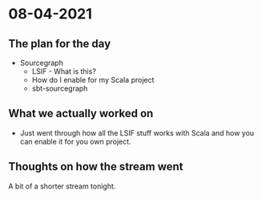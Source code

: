 # 08-04-2021

## The plan for the day
  - Sourcegraph
    - LSIF - What is this?
    - How do I enable for my Scala project
    - sbt-sourcegraph

## What we actually worked on
  - Just went through how all the LSIF stuff works with Scala and how you can
      enable it for you own project.

## Thoughts on how the stream went

A bit of a shorter stream tonight.
